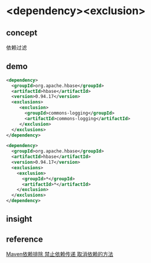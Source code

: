 # \<dependency\>\<exclusion\>
## concept
依赖过滤

## demo
```xml
<dependency>    
  <groupId>org.apache.hbase</groupId>
  <artifactId>hbase</artifactId>
  <version>0.94.17</version> 
  <exclusions>  
     <exclusion>	 
       <groupId>commons-logging</groupId>		
       <artifactId>commons-logging</artifactId>  
     </exclusion>  
  </exclusions>  
</dependency>
```
```xml
<dependency>
  <groupId>org.apache.hbase</groupId>
  <artifactId>hbase</artifactId>
  <version>0.94.17</version>
  <exclusions>
    <exclusion>
      <groupId>*</groupId>
      <artifactId>*</artifactId>
    </exclusion>
  </exclusions>
</dependency>
```
## insight

## reference
[Maven依赖排除 禁止依赖传递 取消依赖的方法](https://blog.csdn.net/jiesa/article/details/51777455)
